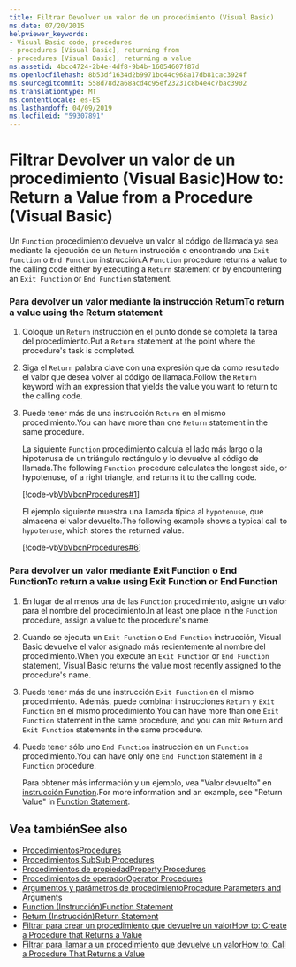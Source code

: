 ```yaml
---
title: Filtrar Devolver un valor de un procedimiento (Visual Basic)
ms.date: 07/20/2015
helpviewer_keywords:
- Visual Basic code, procedures
- procedures [Visual Basic], returning from
- procedures [Visual Basic], returning a value
ms.assetid: 4bcc4724-2b4e-4df8-9b4b-16054607f87d
ms.openlocfilehash: 8b53df1634d2b9971bc44c968a17db81cac3924f
ms.sourcegitcommit: 558d78d2a68acd4c95ef23231c8b4e4c7bac3902
ms.translationtype: MT
ms.contentlocale: es-ES
ms.lasthandoff: 04/09/2019
ms.locfileid: "59307891"
---
```

# <a name="how-to-return-a-value-from-a-procedure-visual-basic"></a><span data-ttu-id="1108e-102">Filtrar Devolver un valor de un procedimiento (Visual Basic)</span><span class="sxs-lookup"><span data-stu-id="1108e-102">How to: Return a Value from a Procedure (Visual Basic)</span></span>
<span data-ttu-id="1108e-103">Un `Function` procedimiento devuelve un valor al código de llamada ya sea mediante la ejecución de un `Return` instrucción o encontrando una `Exit Function` o `End Function` instrucción.</span><span class="sxs-lookup"><span data-stu-id="1108e-103">A `Function` procedure returns a value to the calling code either by executing a `Return` statement or by encountering an `Exit Function` or `End Function` statement.</span></span>  
  
### <a name="to-return-a-value-using-the-return-statement"></a><span data-ttu-id="1108e-104">Para devolver un valor mediante la instrucción Return</span><span class="sxs-lookup"><span data-stu-id="1108e-104">To return a value using the Return statement</span></span>  
  
1. <span data-ttu-id="1108e-105">Coloque un `Return` instrucción en el punto donde se completa la tarea del procedimiento.</span><span class="sxs-lookup"><span data-stu-id="1108e-105">Put a `Return` statement at the point where the procedure's task is completed.</span></span>  
  
2. <span data-ttu-id="1108e-106">Siga el `Return` palabra clave con una expresión que da como resultado el valor que desea volver al código de llamada.</span><span class="sxs-lookup"><span data-stu-id="1108e-106">Follow the `Return` keyword with an expression that yields the value you want to return to the calling code.</span></span>  
  
3. <span data-ttu-id="1108e-107">Puede tener más de una instrucción `Return` en el mismo procedimiento.</span><span class="sxs-lookup"><span data-stu-id="1108e-107">You can have more than one `Return` statement in the same procedure.</span></span>  
  
     <span data-ttu-id="1108e-108">La siguiente `Function` procedimiento calcula el lado más largo o la hipotenusa de un triángulo rectángulo y lo devuelve al código de llamada.</span><span class="sxs-lookup"><span data-stu-id="1108e-108">The following `Function` procedure calculates the longest side, or hypotenuse, of a right triangle, and returns it to the calling code.</span></span>  
  
     [!code-vb[VbVbcnProcedures#1](~/samples/snippets/visualbasic/VS_Snippets_VBCSharp/VbVbcnProcedures/VB/Class1.vb#1)]  
  
     <span data-ttu-id="1108e-109">El ejemplo siguiente muestra una llamada típica al `hypotenuse`, que almacena el valor devuelto.</span><span class="sxs-lookup"><span data-stu-id="1108e-109">The following example shows a typical call to `hypotenuse`, which stores the returned value.</span></span>  
  
     [!code-vb[VbVbcnProcedures#6](~/samples/snippets/visualbasic/VS_Snippets_VBCSharp/VbVbcnProcedures/VB/Class1.vb#6)]  
  
### <a name="to-return-a-value-using-exit-function-or-end-function"></a><span data-ttu-id="1108e-110">Para devolver un valor mediante Exit Function o End Function</span><span class="sxs-lookup"><span data-stu-id="1108e-110">To return a value using Exit Function or End Function</span></span>  
  
1. <span data-ttu-id="1108e-111">En lugar de al menos una de las `Function` procedimiento, asigne un valor para el nombre del procedimiento.</span><span class="sxs-lookup"><span data-stu-id="1108e-111">In at least one place in the `Function` procedure, assign a value to the procedure's name.</span></span>  
  
2. <span data-ttu-id="1108e-112">Cuando se ejecuta un `Exit Function` o `End Function` instrucción, Visual Basic devuelve el valor asignado más recientemente al nombre del procedimiento.</span><span class="sxs-lookup"><span data-stu-id="1108e-112">When you execute an `Exit Function` or `End Function` statement, Visual Basic returns the value most recently assigned to the procedure's name.</span></span>  
  
3. <span data-ttu-id="1108e-113">Puede tener más de una instrucción `Exit Function` en el mismo procedimiento. Además, puede combinar instrucciones `Return` y `Exit Function` en el mismo procedimiento.</span><span class="sxs-lookup"><span data-stu-id="1108e-113">You can have more than one `Exit Function` statement in the same procedure, and you can mix `Return` and `Exit Function` statements in the same procedure.</span></span>  
  
4. <span data-ttu-id="1108e-114">Puede tener sólo uno `End Function` instrucción en un `Function` procedimiento.</span><span class="sxs-lookup"><span data-stu-id="1108e-114">You can have only one `End Function` statement in a `Function` procedure.</span></span>  
  
     <span data-ttu-id="1108e-115">Para obtener más información y un ejemplo, vea "Valor devuelto" en [instrucción Function](../../../../visual-basic/language-reference/statements/function-statement.md).</span><span class="sxs-lookup"><span data-stu-id="1108e-115">For more information and an example, see "Return Value" in [Function Statement](../../../../visual-basic/language-reference/statements/function-statement.md).</span></span>  
  
## <a name="see-also"></a><span data-ttu-id="1108e-116">Vea también</span><span class="sxs-lookup"><span data-stu-id="1108e-116">See also</span></span>

- [<span data-ttu-id="1108e-117">Procedimientos</span><span class="sxs-lookup"><span data-stu-id="1108e-117">Procedures</span></span>](./index.md)
- [<span data-ttu-id="1108e-118">Procedimientos Sub</span><span class="sxs-lookup"><span data-stu-id="1108e-118">Sub Procedures</span></span>](./sub-procedures.md)
- [<span data-ttu-id="1108e-119">Procedimientos de propiedad</span><span class="sxs-lookup"><span data-stu-id="1108e-119">Property Procedures</span></span>](./property-procedures.md)
- [<span data-ttu-id="1108e-120">Procedimientos de operador</span><span class="sxs-lookup"><span data-stu-id="1108e-120">Operator Procedures</span></span>](./operator-procedures.md)
- [<span data-ttu-id="1108e-121">Argumentos y parámetros de procedimiento</span><span class="sxs-lookup"><span data-stu-id="1108e-121">Procedure Parameters and Arguments</span></span>](./procedure-parameters-and-arguments.md)
- [<span data-ttu-id="1108e-122">Function (Instrucción)</span><span class="sxs-lookup"><span data-stu-id="1108e-122">Function Statement</span></span>](../../../../visual-basic/language-reference/statements/function-statement.md)
- [<span data-ttu-id="1108e-123">Return (Instrucción)</span><span class="sxs-lookup"><span data-stu-id="1108e-123">Return Statement</span></span>](../../../../visual-basic/language-reference/statements/return-statement.md)
- [<span data-ttu-id="1108e-124">Filtrar para crear un procedimiento que devuelve un valor</span><span class="sxs-lookup"><span data-stu-id="1108e-124">How to: Create a Procedure that Returns a Value</span></span>](./how-to-create-a-procedure-that-returns-a-value.md)
- [<span data-ttu-id="1108e-125">Filtrar para llamar a un procedimiento que devuelve un valor</span><span class="sxs-lookup"><span data-stu-id="1108e-125">How to: Call a Procedure That Returns a Value</span></span>](./how-to-call-a-procedure-that-returns-a-value.md)
